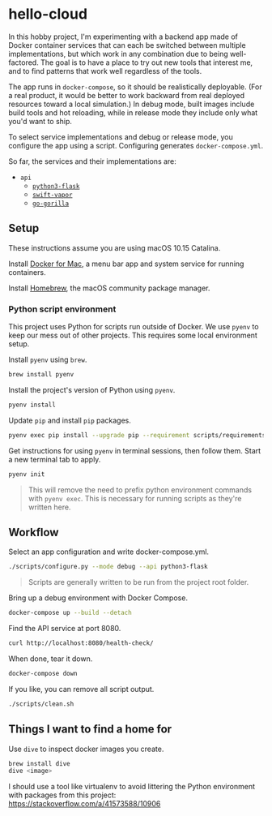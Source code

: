# hello-cloud

In this hobby project, I'm experimenting with a backend app made of Docker
container services that can each be switched between multiple implementations,
but which work in any combination due to being well-factored.
The goal is to have a place to try out new tools that interest me,
and to find patterns that work well regardless of the tools.

The app runs in `docker-compose`, so it should be realistically deployable.
(For a real product, it would be better to work backward from real deployed
resources toward a local simulation.) In debug mode, built images include
build tools and hot reloading, while in release mode they include
only what you'd want to ship.

To select service implementations and debug or release mode, you configure
the app using a script. Configuring generates `docker-compose.yml`.

So far, the services and their implementations are:

- `api`
    - [`python3-flask`](https://palletsprojects.com/p/flask/)
    - [`swift-vapor`](https://vapor.codes) 
    - [`go-gorilla`](https://www.gorillatoolkit.org) 

## Setup

These instructions assume you are using macOS 10.15 Catalina.

Install [Docker for Mac](
    https://hub.docker.com/editions/community/docker-ce-desktop-mac/
), a menu bar app and system service for running containers.

Install [Homebrew](https://brew.sh), the macOS community package manager.

### Python script environment

This project uses Python for scripts run outside of Docker.
We use `pyenv` to keep our mess out of other projects.
This requires some local environment setup.

Install `pyenv` using `brew`.

```bash
brew install pyenv
```

Install the project's version of Python using `pyenv`.

```bash
pyenv install
```

Update `pip` and install `pip` packages.

```bash
pyenv exec pip install --upgrade pip --requirement scripts/requirements.txt
```

Get instructions for using `pyenv` in terminal sessions, then follow them.
Start a new terminal tab to apply.

```bash
pyenv init
```

> This will remove the need to prefix python environment commands with
> `pyenv exec`. This is necessary for running scripts as they're written here.

## Workflow

Select an app configuration and write docker-compose.yml.

```bash
./scripts/configure.py --mode debug --api python3-flask
```

> Scripts are generally written to be run from the project root folder.

Bring up a debug environment with Docker Compose.

```bash
docker-compose up --build --detach
```

Find the API service at port 8080.

```bash
curl http://localhost:8080/health-check/
```

When done, tear it down.

```bash
docker-compose down
```

If you like, you can remove all script output.

```bash
./scripts/clean.sh
```

## Things I want to find a home for

Use `dive` to inspect docker images you create.

```bash
brew install dive
dive <image>
```

I should use a tool like virtualenv to avoid littering the Python environment
with packages from this project: https://stackoverflow.com/a/41573588/10906

